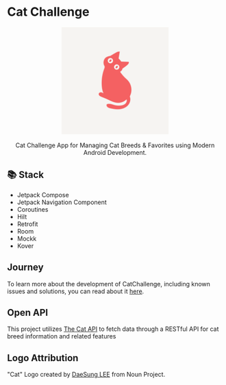 # Cat Challenge

<p align="center">
    <img src="app/src/main/ic_launcher-playstore.png" width="250px">
</p>

<p align="center">
    Cat Challenge App for Managing Cat Breeds & Favorites using Modern Android Development.
</p>

## 📚 Stack

- Jetpack Compose
- Jetpack Navigation Component
- Coroutines
- Hilt
- Retrofit
- Room
- Mockk
- Kover 

## Journey

To learn more about the development of CatChallenge, including known issues and solutions, you can read about it [here](/journey.md).

## Open API

This project utilizes [The Cat API](https://thecatapi.com/) to fetch data through a RESTful API for cat breed information and
related features

## Logo Attribution

"Cat" Logo created by [DaeSung LEE](https://thenounproject.com/creator/lds1942/) from Noun Project.
